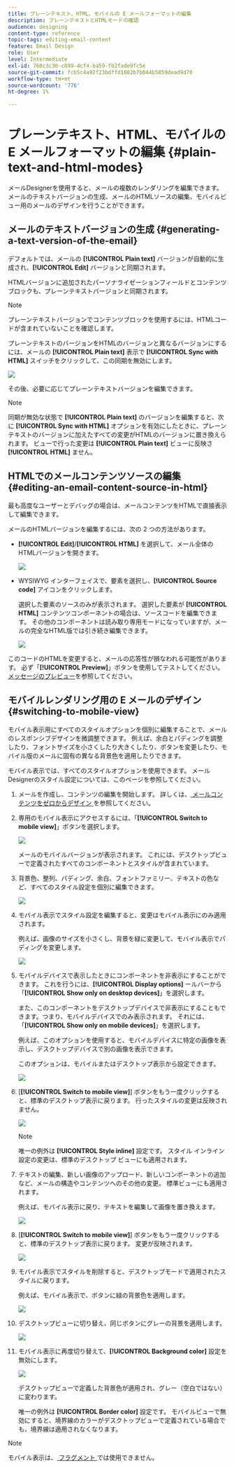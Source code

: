 ```yaml
---
title: プレーンテキスト、HTML、モバイルの E メールフォーマットの編集
description: プレーンテキストとHTMLモードの確認
audience: designing
content-type: reference
topic-tags: editing-email-content
feature: Email Design
role: User
level: Intermediate
exl-id: 760c3c30-c899-4cf4-ba59-fb2fade9fc5e
source-git-commit: fcb5c4a92f23bdffd1082b7b044b5859dead9d70
workflow-type: tm+mt
source-wordcount: '776'
ht-degree: 1%

---
```


# プレーンテキスト、HTML、モバイルの E メールフォーマットの編集 {#plain-text-and-html-modes}

メールDesignerを使用すると、メールの複数のレンダリングを編集できます。 メールのテキストバージョンの生成、メールのHTMLソースの編集、モバイルビュー用のメールのデザインを行うことができます。

## メールのテキストバージョンの生成 {#generating-a-text-version-of-the-email}

デフォルトでは、メールの **[!UICONTROL Plain text]** バージョンが自動的に生成され、**[!UICONTROL Edit]** バージョンと同期されます。

HTMLバージョンに追加されたパーソナライゼーションフィールドとコンテンツブロックも、プレーンテキストバージョンと同期されます。

>[!NOTE]
>
>プレーンテキストバージョンでコンテンツブロックを使用するには、HTMLコードが含まれていないことを確認します。

プレーンテキストのバージョンをHTMLのバージョンと異なるバージョンにするには、メールの **[!UICONTROL Plain text]** 表示で **[!UICONTROL Sync with HTML]** スイッチをクリックして、この同期を無効にします。

![](assets/email_designer_textversion.png)

その後、必要に応じてプレーンテキストバージョンを編集できます。

>[!NOTE]
>
>同期が無効な状態で **[!UICONTROL Plain text]** のバージョンを編集すると、次に **[!UICONTROL Sync with HTML]** オプションを有効にしたときに、プレーンテキストのバージョンに加えたすべての変更がHTMLのバージョンに置き換えられます。 ビューで行った変更は **[!UICONTROL Plain text]** ビューに反映さ **[!UICONTROL HTML]** ません。

## HTMLでのメールコンテンツソースの編集 {#editing-an-email-content-source-in-html}

最も高度なユーザーとデバッグの場合は、メールコンテンツをHTMLで直接表示して編集できます。

メールのHTMLバージョンを編集するには、次の 2 つの方法があります。

* **[!UICONTROL Edit]**/**[!UICONTROL HTML]** を選択して、メール全体のHTMLバージョンを開きます。

  ![](assets/email_designer_html1.png)

* WYSIWYG インターフェイスで、要素を選択し、**[!UICONTROL Source code]** アイコンをクリックします。

  選択した要素のソースのみが表示されます。 選択した要素が **[!UICONTROL HTML]** コンテンツコンポーネントの場合は、ソースコードを編集できます。 その他のコンポーネントは読み取り専用モードになっていますが、メールの完全なHTML版では引き続き編集できます。

  ![](assets/email_designer_html2.png)

このコードのHTMLを変更すると、メールの応答性が損なわれる可能性があります。 必ず「**[!UICONTROL Preview]**」ボタンを使用してテストしてください。 [メッセージのプレビュー](../../sending/using/previewing-messages.md)を参照してください。

## モバイルレンダリング用の E メールのデザイン {#switching-to-mobile-view}

モバイル表示用にすべてのスタイルオプションを個別に編集することで、メールのレスポンシブデザインを微調整できます。 例えば、余白とパディングを調整したり、フォントサイズを小さくしたり大きくしたり、ボタンを変更したり、モバイル版のメールに固有の異なる背景色を適用したりできます。

モバイル表示では、すべてのスタイルオプションを使用できます。 メールDesignerのスタイル設定については、このページを参照してください。

1. メールを作成し、コンテンツの編集を開始します。 詳しくは、[ メールコンテンツをゼロからデザイン ](../../designing/using/designing-from-scratch.md#designing-an-email-content-from-scratch) を参照してください。
1. 専用のモバイル表示にアクセスするには、「**[!UICONTROL Switch to mobile view]**」ボタンを選択します。

   ![](assets/email_designer_mobile_view_switch.png)

   メールのモバイルバージョンが表示されます。 これには、デスクトップビューで定義されたすべてのコンポーネントとスタイルが含まれています。

1. 背景色、整列、パディング、余白、フォントファミリー、テキストの色など、すべてのスタイル設定を個別に編集できます。

   ![](assets/email_designer_mobile_view.png)

1. モバイル表示でスタイル設定を編集すると、変更はモバイル表示にのみ適用されます。

   例えば、画像のサイズを小さくし、背景を緑に変更して、モバイル表示でパディングを変更します。

   ![](assets/email_designer_mobile_view_change.png)

1. モバイルデバイスで表示したときにコンポーネントを非表示にすることができます。 これを行うには、**[!UICONTROL Display options]** ールバーから「**[!UICONTROL Show only on desktop devices]**」を選択します。

   また、このコンポーネントをデスクトップデバイスで非表示にすることもできます。つまり、モバイルデバイスでのみ表示されます。 それには、「**[!UICONTROL Show only on mobile devices]**」を選択します。

   例えば、このオプションを使用すると、モバイルデバイスに特定の画像を表示し、デスクトップデバイスで別の画像を表示できます。

   このオプションは、モバイルまたはデスクトップ表示から設定できます。

   ![](assets/email_designer_mobile_hide.png)

1. [**[!UICONTROL Switch to mobile view]**] ボタンをもう一度クリックすると、標準のデスクトップ表示に戻ります。 行ったスタイルの変更は反映されません。

   ![](assets/email_designer_mobile_view_desktop_no-change.png)

   >[!NOTE]
   >
   >唯一の例外は **[!UICONTROL Style inline]** 設定です。 スタイル インライン設定の変更は、標準のデスクトップ ビューにも適用されます。

1. テキストの編集、新しい画像のアップロード、新しいコンポーネントの追加など、メールの構造やコンテンツへのその他の変更。 標準ビューにも適用されます。

   例えば、モバイル表示に戻り、テキストを編集して画像を置き換えます。

   ![](assets/email_designer_mobile_view_change_content.png)

1. [**[!UICONTROL Switch to mobile view]**] ボタンをもう一度クリックすると、標準のデスクトップ表示に戻ります。 変更が反映されます。

   ![](assets/email_designer_mobile_view_desktop_content-change.png)

1. モバイル表示でスタイルを削除すると、デスクトップモードで適用されたスタイルに戻ります。

   例えば、モバイル表示で、ボタンに緑の背景色を適用します。

   ![](assets/email_designer_mobile_view_background_mobile.png)

1. デスクトップビューに切り替え、同じボタンにグレーの背景を適用します。

   ![](assets/email_designer_mobile_view_background_desktop.png)

1. モバイル表示に再度切り替えて、**[!UICONTROL Background color]** 設定を無効にします。

   ![](assets/email_designer_mobile_view_background_mobile_disabled.png)

   デスクトップビューで定義した背景色が適用され、グレー（空白ではない）に変わります。

   唯一の例外は **[!UICONTROL Border color]** 設定です。 モバイルビューで無効にすると、境界線のカラーがデスクトップビューで定義されている場合でも、境界線は適用されなくなります。

>[!NOTE]
>
>モバイル表示は、[ フラグメント ](../../designing/using/using-reusable-content.md#about-fragments) では使用できません。
